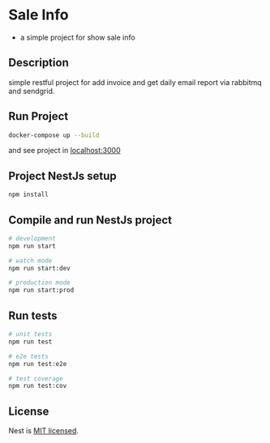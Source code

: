 # Sale Info

- a simple project for show sale info

## Description

simple restful project for add invoice and get daily email report via rabbitmq and sendgrid.

## Run Project

```bash
docker-compose up --build
```

and see project in [localhost:3000](http://localhost:3000)

## Project NestJs setup

```bash
npm install
```

## Compile and run  NestJs project

```bash
# development
npm run start

# watch mode
npm run start:dev

# production mode
npm run start:prod
```

## Run tests

```bash
# unit tests
npm run test

# e2e tests
npm run test:e2e

# test coverage
npm run test:cov
```

## License

Nest is [MIT licensed](https://github.com/nestjs/nest/blob/master/LICENSE).
